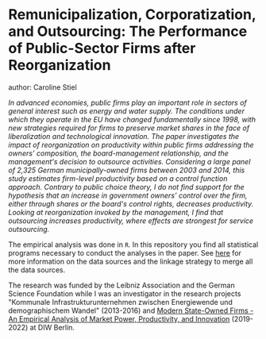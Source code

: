 # Remunicipalization, Corporatization, and Outsourcing: The Performance of Public-Sector Firms after Reorganization

author: Caroline Stiel

_In advanced economies, public firms play an important role in sectors of general interest such as energy and water supply. The conditions under which they operate in the EU have changed fundamentally since 1998, with new strategies required for firms to preserve market shares in the face of liberalization and technological innovation. The paper investigates the impact of reorganization on productivity within public firms addressing the owners' composition, the board-management relationship, and the management's decision to outsource activities. Considering a large panel of 2,325 German municipally-owned firms between 2003 and 2014, this study estimates firm-level productivity based on a control function approach. Contrary to public choice theory, I do not find support for the hypothesis that an increase in government owners' control over the firm, either through shares or the board's control rights, decreases productivity. Looking at reorganization invoked by the management, I find that outsourcing increases productivity, where effects are strongest for service outsourcing._

The empirical analysis was done in `R`. In this repository you find all statistical programs necessary to conduct the analyses in the paper. See [here](https://gitlab.com/modern-state-owned-firms) for more information on the data sources and the linkage strategy to merge all the data sources.

The research was funded by the Leibniz Association and the German Science Foundation while I was an investigator in the research projects "Kommunale Infrastrukturunternehmen zwischen Energiewende und demographischem Wandel" (2013-2016) and [Modern State-Owned Firms - An Empirical Analysis of Market Power, Productivity, and Innovation](https://modern-state-owned-firms.gitlab.io/landing-page) (2019-2022) at DIW Berlin. 
